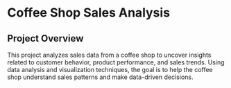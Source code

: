 # Coffee Shop Sales Analysis

## Project Overview
This project analyzes sales data from a coffee shop to uncover insights related to customer behavior, product performance, and sales trends.
Using data analysis and visualization techniques, the goal is to help the coffee shop understand sales patterns and make data-driven decisions.

